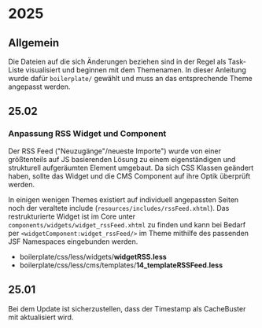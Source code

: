 # 2025

## Allgemein

Die Dateien auf die sich Änderungen beziehen sind in der Regel als Task-Liste visualisiert und beginnen mit dem Themenamen. In dieser Anleitung wurde dafür `boilerplate/` gewählt und muss an das entsprechende Theme angepasst werden.

## 25.02

### Anpassung RSS Widget und Component

Der RSS Feed ("Neuzugänge"/neueste Importe") wurde von einer größtenteils auf JS basierenden Lösung zu einem eigenständigen und strukturell aufgeräumten Element umgebaut. Da sich CSS Klassen geändert haben, sollte das Widget und die CMS Component auf ihre Optik überprüft werden.

In einigen wenigen Themes existiert auf individuell angepassten Seiten noch der veraltete include (`resources/includes/rssFeed.xhtml`). Das restrukturierte Widget ist im Core unter `components/widgets/widget_rssFeed.xhtml` zu finden und kann bei Bedarf per `<widgetComponent:widget_rssFeed/>` im Theme mithilfe des passenden JSF Namespaces eingebunden werden.

* boilerplate/css/less/widgets/**widgetRSS.less**
* boilerplate/css/less/cms/templates/**14\_templateRSSFeed.less**

## 25.01

Bei dem Update ist sicherzustellen, dass der Timestamp als CacheBuster mit aktualisiert wird.
